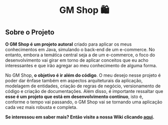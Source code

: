 <h1 style="text-align:center">GM Shop 🛍️</h1>

## Sobre o Projeto
**O GM Shop é um projeto autoral** criado para aplicar os meus conhecimentos em Java, simulando o back-end de um e-commerce. No entanto, embora a temática central seja a de um e-commerce, o foco do desenvolvimento vai girar em torno de aplicar conceitos que eu acho interessantes e que irão agregar ao meu conhecimento de alguma forma.<br>

No GM Shop, **o objetivo é ir além do código**. O meu desejo nesse projeto é poder dar ênfase também em aspectos arquiteturais da aplicação, modelagem de entidades, criação de regras de negócio, versionamento de código e criação de documentações. Além disso, é importante ressaltar que **esse é um projeto que está em desenvolvimento contínuo**, isto é, conforme o tempo vai passando, o GM Shop vai se tornando uma aplicação cada vez mais robusta e completa.

**Se interessou em saber mais? Então visite a nossa Wiki clicando [aqui](https://github.com/omgitsgm/gm-shop/wiki).**